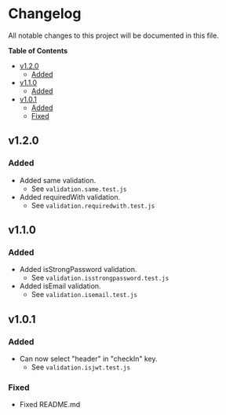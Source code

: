 # Changelog

All notable changes to this project will be documented in this file.

<!-- START doctoc generated TOC please keep comment here to allow auto update -->
<!-- DON'T EDIT THIS SECTION, INSTEAD RE-RUN doctoc TO UPDATE -->
**Table of Contents**

- [v1.2.0](#v120)
  - [Added](#added)
- [v1.1.0](#v110)
  - [Added](#added-1)
- [v1.0.1](#v101)
  - [Added](#added-2)
  - [Fixed](#fixed)

<!-- END doctoc generated TOC please keep comment here to allow auto update -->

## v1.2.0

### Added
- Added same validation.
  - See `validation.same.test.js`
- Added requiredWith validation.
  - See `validation.requiredwith.test.js`


## v1.1.0

### Added
- Added isStrongPassword validation.
  - See `validation.isstrongpassword.test.js`
- Added isEmail validation.
  - See `validation.isemail.test.js`


## v1.0.1

### Added
- Can now select "header" in "checkIn" key.
  - See `validation.isjwt.test.js`

### Fixed
- Fixed README.md